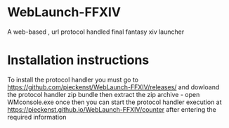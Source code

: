# WebLaunch-FFXIV
A web-based , url protocol handled final fantasy xiv launcher
# Installation instructions
To install the protocol handler you must go to https://github.com/pieckenst/WebLaunch-FFXIV/releases/ and dowloand the protocol handler zip bundle then extract the zip archive - open WMconsole.exe once then you can start the protocol handler execution at https://pieckenst.github.io/WebLaunch-FFXIV/counter after entering the required information
